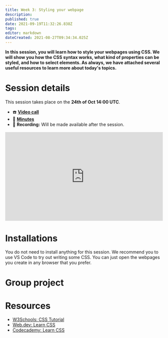 ```yaml
---
title: Week 3: Styling your webpage
description: 
published: true
date: 2021-09-19T11:32:26.838Z
tags: 
editor: markdown
dateCreated: 2021-08-27T09:34:34.025Z
---
```


**In this session, you will learn how to style your webpages using CSS. We will show you how the CSS syntax works, what kind of properties can be styled, and how to select elements. As always, we have attached several useful resources to learn more about today's topics.**

# Session details
This session takes place on the **24th of Oct 14:00 UTC**.
- ☎️ **[Video call](https://meet.google.com/rjm-vpte-kac)**
- 📝 **[Minutes](https://docs.google.com/document/d/1IOTS5M7DwVCa7pz0_Ck2HjW8-2WmtVoKTuiD2t1X_-s/edit)**
- 🔴 **Recording:** Will be made available after the session.

<div style="position: relative;padding-bottom: 56.25%;height: 0;margin-top:16px;">
  <iframe src="https://pitch.com/embed/87b5048b-3984-4a8e-8712-9057be6b0da9" allow="fullscreen" allowfullscreen="" width="100%" height="100%" style="border:0;position: absolute;top: 0;left: 0;"></iframe>
</div>

# Installations
You do not need to install anything for this session. We recommend you to use VS Code to try out writing some CSS. You can just open the webpages you create in any browser that you prefer.

# Group project

# Resources
- [W3Schools: CSS Tutorial](https://www.w3schools.com/css/default.asp)
- [Web.dev: Learn CSS](https://web.dev/learn/css/)
- [Codecademy: Learn CSS](https://www.codecademy.com/learn/learn-css)